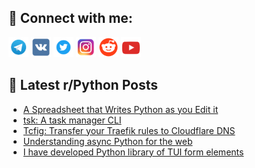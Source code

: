 ## 🔎 Connect with me:
[<img src="https://github.com/bullbesh/bullbesh/blob/main/images/Telegram.png" width="32" height="32" />](https://t.me/bullbesh)
[<img src="https://github.com/bullbesh/bullbesh/blob/main/images/VK.png" width="32" height="32" />](https://vk.com/bullbesh)
[<img src="https://github.com/bullbesh/bullbesh/blob/main/images/Twitter.png" width="32" height="32" />](https://twitter.com/bullbesh1)
[<img src="https://github.com/bullbesh/bullbesh/blob/main/images/Instagram.png" width="32" height="32" />](https://www.instagram.com/bullbesh)
[<img src="https://github.com/bullbesh/bullbesh/blob/main/images/Reddit.png" width="32" height="32" />](https://www.reddit.com/user/bullbesh)
[<img src="https://github.com/bullbesh/bullbesh/blob/main/images/YouTube.png" width="32" height="32" />](https://www.youtube.com/channel/UCtfjRs6uzgq5mfm8S06WTcg)

## 📕 Latest r/Python Posts
<!-- BLOG-POST-LIST:START -->
- [A Spreadsheet that Writes Python as you Edit it](https://www.reddit.com/r/Python/comments/wr1teq/a_spreadsheet_that_writes_python_as_you_edit_it/)
- [tsk: A task manager CLI](https://www.reddit.com/r/Python/comments/wqzwis/tsk_a_task_manager_cli/)
- [Tcfig: Transfer your Traefik rules to Cloudflare DNS](https://www.reddit.com/r/Python/comments/wqxbgf/tcfig_transfer_your_traefik_rules_to_cloudflare/)
- [Understanding async Python for the web](https://www.reddit.com/r/Python/comments/wqwvi9/understanding_async_python_for_the_web/)
- [I have developed Python library of TUI form elements](https://www.reddit.com/r/Python/comments/wqw043/i_have_developed_python_library_of_tui_form/)
<!-- BLOG-POST-LIST:END -->
